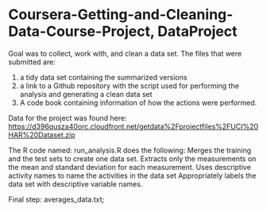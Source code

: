 # Coursera-Getting-and-Cleaning-Data-Course-Project, DataProject

Goal was to collect, work with, and clean a data set. 
The files that were submitted are: 
1) a tidy data set containing the summarized versions
2) a link to a Github repository with the script used for performing the analysis and generating a clean data set 
3) A code book containing information of how the actions were performed.  

Data for the project was found here: 
https://d396qusza40orc.cloudfront.net/getdata%2Fprojectfiles%2FUCI%20HAR%20Dataset.zip

The R code named: run_analysis.R does the following: 
 Merges the training and the test sets to create one data set.
 Extracts only the measurements on the mean and standard deviation for each measurement. 
 Uses descriptive activity names to name the activities in the data set
 Appropriately labels the data set with descriptive variable names. 

Final step: averages_data.txt; 

